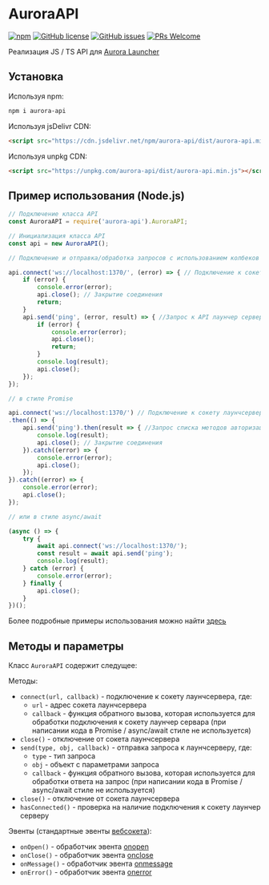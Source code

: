 # AuroraAPI
[![npm](https://img.shields.io/npm/v/aurora-api?style=flat-square)](https://www.npmjs.com/package/aurora-api)
[![GitHub license](https://img.shields.io/github/license/AuroraTeam/AuroraAPI?style=flat-square)](https://github.com/AuroraTeam/AuroraAPI/blob/master/LICENSE)
[![GitHub issues](https://img.shields.io/github/issues/AuroraTeam/AuroraAPI?style=flat-square)](https://github.com/AuroraTeam/AuroraAPI/issues)
[![PRs Welcome](https://img.shields.io/badge/PRs-welcome-brightgreen.svg?style=flat-square)](http://makeapullrequest.com)

Реализация JS / TS API для [Aurora Launcher](https://github.com/AuroraTeam/Launcher)

## Установка

Используя npm:

```bash
npm i aurora-api
```

Используя jsDelivr CDN:

```html
<script src="https://cdn.jsdelivr.net/npm/aurora-api/dist/aurora-api.min.js"></script>
```

Используя unpkg CDN:

```html
<script src="https://unpkg.com/aurora-api/dist/aurora-api.min.js"></script>
```

## Пример использования (Node.js)

```js
// Подключение класса API
const AuroraAPI = require('aurora-api').AuroraAPI;

// Инициализация класса API
const api = new AuroraAPI();

// Подключение и отправка/обработка запросов с использованием колбеков

api.connect('ws://localhost:1370/', (error) => { // Подключение к сокету лаунчсервера
    if (error) {
        console.error(error);
        api.close(); // Закрытие соединения
        return;
    }
    api.send('ping', (error, result) => { //Запрос к API лаунчер сервера
        if (error) {
            console.error(error);
            api.close();
            return;
        }
        console.log(result);
        api.close();
    });
});

// в стиле Promise

api.connect('ws://localhost:1370/') // Подключение к сокету лаунчсервера
.then(() => {
    api.send('ping').then(result => { //Запрос списка методов авторизации
        console.log(result);
        api.close(); // Закрытие соединения
    }).catch((error) => {
        console.error(error);
        api.close();
    });
}).catch((error) => {
    console.error(error);
    api.close();
});

// или в стиле async/await

(async () => {
    try {
        await api.connect('ws://localhost:1370/');
        const result = await api.send('ping');
        console.log(result);
    } catch (error) {
        console.error(error);
    } finally {
        api.close();
    }
})();
```

Более подробные примеры использования можно найти [здесь](https://github.com/AuroraTeam/AuroraAPI/tree/master/example)

## Методы и параметры

Класс `AuroraAPI` содержит следущее:

Методы:
* `connect(url, callback)` - подключение к сокету лаунчсервера, где:
    * `url` - адрес сокета лаунчсервера
    * `callback` - функция обратного вызова, которая используется для обработки подключения к сокету лаунчер сервара (при написании кода в Promise / async/await стиле не используется)
* `close()` - отключение от сокета лаунчсервера
* `send(type, obj, callback)` - отправка запроса к лаунчсерверу, где:
    * `type` - тип запроса
    * `obj` - объект с параметрами запроса
    * `callback` - функция обратного вызова, которая используется для обработки ответа на запрос (при написании кода в Promise / async/await стиле не используется)
* `close()` - отключение от сокета лаунчсервера
* `hasConnected()` - проверка на наличие подключения к сокету лаунчер серверу

Эвенты (стандартные эвенты [вебсокета](https://developer.mozilla.org/en-US/docs/Web/API/WebSocket)):
* `onOpen()` - обработчик эвента [onopen](https://developer.mozilla.org/en-US/docs/Web/API/WebSocket/onopen)
* `onClose()` - обработчик эвента [onclose](https://developer.mozilla.org/en-US/docs/Web/API/WebSocket/onclose)
* `onMessage()` - обработчик эвента [onmessage](https://developer.mozilla.org/en-US/docs/Web/API/WebSocket/onmessage)
* `onError()` - обработчик эвента [onerror](https://developer.mozilla.org/en-US/docs/Web/API/WebSocket/onerror)